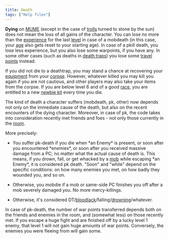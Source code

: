 ```yaml
---
title: Death
tags: ["Help files"]
---
```

**Dying** on [MUME](MUME "wikilink") (except in the case of
[trolls](troll "wikilink") turned to stone by the sun) does not mean the
loss of all gains of the character. You can lose no more than the
[experience](experience "wikilink") for the last
[level](level "wikilink") in case of a mobdeath (in this case, your
[age](age "wikilink") also gets reset to your starting age). In case of
a pkill death, you lose less experience, but you also lose some
warpoints, if you have any. In some other cases (such as deaths in
[death traps](death_trap "wikilink")) you lose some [travel
points](travel_points "wikilink") instead.

If you did not die to a deathtrap, you may stand a chance at recovering
your [equipment](equipment "wikilink") from your
[corpse](corpse "wikilink"). However, whatever killed you may kill you
again if you are not cautious, and other players may also take your
items from the corpse. If you are below level 6 and of a good
[race](race "wikilink"), you are entitled to a new [newbie
kit](newbie_kit "wikilink") every time you die.

The kind of death a character suffers (mobdeath, pk, other) now depends
not only on the immediate cause of the death, but also on the recent
encounters of the dying character. Moreover, in case of pk, the code
takes into consideration recently met friends and foes - not only those
currently in the [room](room "wikilink").

More precisely:

- You suffer pk-death if you die when \*an Enemy\* is present, or soon
  after you encountered \*enemies\*, or soon after you received massive
  damage from a PC; no matter what the actual cause of death is. This
  means, if you drown, fall, or get whacked by a [mob](mob "wikilink")
  while escaping \*an Enemy\*, it is considered pk death. "Soon" and
  "while" depend on the specific conditions: on how many enemies you
  met, on how badly they wounded you, and so on.

<!-- -->

- Otherwise, you mobdie if a mob or same-side PC finishes you off after
  a mob severely damaged you. No more mercy-killings.

<!-- -->

- Otherwise, it's considered
  DT/[bloodlack](wound "wikilink")/falling/[drowning](drowning "wikilink")/whatever.

In case of pk-death, the number of war points transferred depends both
on the friends and enemies in the room, and (somewhat less) on those
recently met. If you escape a huge fight and are finished off by a lucky
level 1 enemy, that level 1 will not gain huge amounts of war points.
Conversely, the enemies you were fleeing from will gain some.

